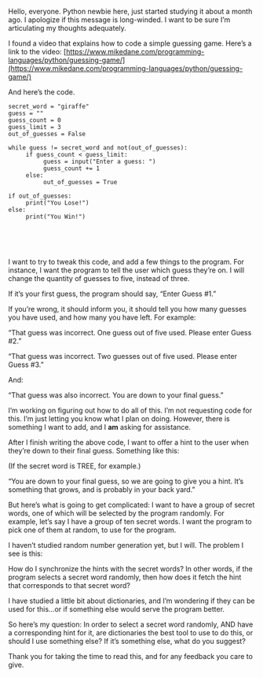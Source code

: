 Hello, everyone. Python newbie here, just started studying it about a month ago. I apologize if this message is long-winded. I want to be sure I’m articulating my thoughts adequately.

I found a video that explains how to code a simple guessing game. Here’s a link to the video: [https://www.mikedane.com/programming-languages/python/guessing-game/](https://www.mikedane.com/programming-languages/python/guessing-game/)

And here’s the code.

    secret_word = "giraffe"
    guess = ""
    guess_count = 0
    guess_limit = 3
    out_of_guesses = False
    
    while guess != secret_word and not(out_of_guesses):
         if guess_count < guess_limit:
              guess = input("Enter a guess: ")
              guess_count += 1
         else:
              out_of_guesses = True
    
    if out_of_guesses:
         print("You Lose!")
    else:
         print("You Win!")
    

&#x200B;

&#x200B;

I want to try to tweak this code, and add a few things to the program. For instance, I want the program to tell the user which guess they’re on. I will change the quantity of guesses to five, instead of three.

If it’s your first guess, the program should say, “Enter Guess #1.”

If you’re wrong, it should inform you, it should tell you how many guesses you have used, and how many you have left. For example:

“That guess was incorrect. One guess out of five used. Please enter Guess #2.”

“That guess was incorrect. Two guesses out of five used. Please enter Guess #3.”

And:

“That guess was also incorrect. You are down to your final guess.”

I’m working on figuring out how to do all of this. I’m not requesting code for this. I’m just letting you know what I plan on doing. However, there is something I want to add, and I **am** asking for assistance.

After I finish writing the above code, I want to offer a hint to the user when they’re down to their final guess. Something like this:

(If the secret word is TREE, for example.)

“You are down to your final guess, so we are going to give you a hint. It’s something that grows, and is probably in your back yard.”

But here’s what is going to get complicated: I want to have a group of secret words, one of which will be selected by the program randomly. For example, let’s say I have a group of ten secret words. I want the program to pick one of them at random, to use for the program.

I haven’t studied random number generation yet, but I will. The problem I see is this:

How do I synchronize the hints with the secret words? In other words, if the program selects a secret word randomly, then how does it fetch the hint that corresponds to that secret word?

I have studied a little bit about dictionaries, and I’m wondering if they can be used for this…or if something else would serve the program better.

So here’s my question: In order to select a secret word randomly, AND have a corresponding hint for it, are dictionaries the best tool to use to do this, or should I use something else? If it’s something else, what do you suggest?

Thank you for taking the time to read this, and for any feedback you care to give.